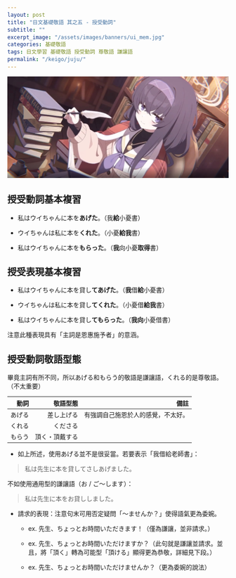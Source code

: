 ```yaml
---
layout: post
title: "日文基礎敬語 其之五 - 授受動詞"
subtitle: ""
excerpt_image: "/assets/images/banners/ui_mem.jpg"
categories: 基礎敬語
tags: 日文學習 基礎敬語 授受動詞 尊敬語 謙讓語
permalink: "/keigo/juju/"
---
```


![banner](/assets/images/banners/ui_mem.jpg)

## 授受動詞基本複習

- 私はウイちゃんに本を**あげた**。（我**給**小憂書）

- ウイちゃんは私に本を**くれた**。（小憂**給我**書）

- 私はウイちゃんに本を**もらった**。（**我**向小憂**取得**書）


## 授受表現基本複習

- 私はウイちゃんに本を貸し**てあげた**。（**我**借**給**小憂書）

- ウイちゃんは私に本を貸し**てくれた**。（小憂借**給我**書）

- 私はウイちゃんに本を貸し**てもらった**。（**我向**小憂借書）

注意此種表現具有「主詞是恩惠施予者」的意涵。


## 授受動詞敬語型態

畢竟主詞有所不同，所以あげる和もらう的敬語是謙讓語，くれる的是尊敬語。（不太重要）

| 動詞 | 敬語型態 | 備註 |
| ---: | ---: | ---: |
| あげる | 差し上げる | 有強調自己施恩於人的感覺，不太好。 |
| くれる | くださる |  |
| もらう | 頂く・頂戴する |  |

- 如上所述，使用あげる並不是很妥當。若要表示「我借給老師書」：

> 私は先生に本を貸してさしあげました。

不如使用通用型的謙讓語（お / ご～します）：

> 私は先生に本をお貸ししました。

- 請求的表現：注意句末可用否定疑問「～ませんか？」使得語氣更為委婉。

    - ex. 先生、ちょっとお時間いただきます！（僅為謙讓，並非請求。）

    - ex. 先生、ちょっとお時間いただけますか？（此句就是謙讓並請求。並且，將「頂く」轉為可能型「頂ける」顯得更為恭敬，詳細見下段。）

    - ex. 先生、ちょっとお時間いただけませんか？（更為委婉的說法）
